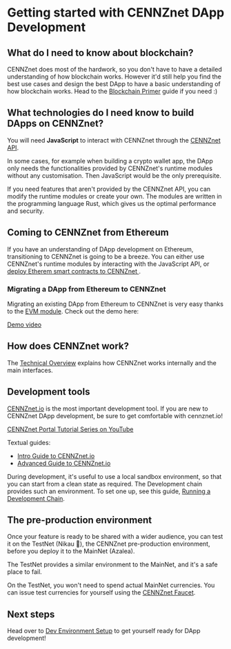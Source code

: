 # Getting started with CENNZnet DApp Development

## What do I need to know about blockchain?
CENNZnet does most of the hardwork, so you don't have to have a detailed understanding of how blockchain works. However it'd still help you find the best use cases and design the best DApp to have a basic understanding of how blockchain works. Head to the [Blockchain Primer](getting-started/blockchain-primer) guide if you need :)

## What technologies do I need know to build DApps on CENNZnet?

You will need **JavaScript** to interact with CENNZnet through the [CENNZnet API](https://github.com/cennznet/api.js).

In some cases, for example when building a crypto wallet app, the DApp only needs the functionalities provided by CENNZnet's runtime modules without any customisation. Then JavaScript would be the only prerequisite.

If you need features that aren't provided by the CENNZnet API, you can modify the runtime modules or create your own. The modules are written in the programming language Rust, which gives us the optimal performance and security.

## Coming to CENNZnet from Ethereum 

If you have an understanding of DApp development on Ethereum, transitioning to CENNZnet is going to be a breeze. You can either use CENNZnet's runtime modules by interacting with the JavaScript API, or [deploy Etherem smart contracts to CENNZnet ](Dapp-development/Guides/Using-Smart-Contracts-on-CENNZnet).

### Migrating a DApp from Ethereum to CENNZnet 

Migrating an existing DApp from Ethereum to CENNZnet is very easy thanks to the [EVM module](runtime-modules/EVM). Check out the demo here:

[Demo video](https://youtu.be/f4wblOufvs4)

## How does CENNZnet work?

The [Technical Overview](getting-started/CENNZnet-technical-overview) explains how CENNZnet works internally and the main interfaces.

## Development tools

[CENNZnet.io](https://cennznet.io/#/) is the most important development tool. If you are new to CENNZnet DApp development, be sure to get comfortable with cennznet.io!

[CENNZnet Portal Tutorial Series on YouTube](https://youtu.be/Ikm2lqgeK-A)

Textual guides:
* [Intro Guide to CENNZnet.io](https://medium.com/centrality/using-cennznet-io-ac5a90f9a2cb)
* [Advanced Guide to CENNZnet.io](https://medium.com/centrality/advanced-guide-to-cennznet-io-33be90f26ff3)

During development, it's useful to use a local sandbox environment, so that you can start from a clean state as required. The Development chain provides such an environment. To set one up, see this guide,
[Running a Development Chain](Network-participating/Node-operating/Running-a-Dev-Chain).

## The pre-production environment

Once your feature is ready to be shared with a wider audience, you can test it on the TestNet (Nikau 🌴), the CENNZnet pre-production environment, before you deploy it to the MainNet (Azalea).

The TestNet provides a similar environment to the MainNet, and it's a safe place to fail. 

On the TestNet, you won't need to spend actual MainNet currencies. You can issue test currencies for yourself using the [CENNZnet Faucet](dev-tools/CENNZnet-faucet).

## Next steps

Head over to [Dev Environment Setup](getting-started/Dev-environment-setup) to get yourself ready for DApp development!